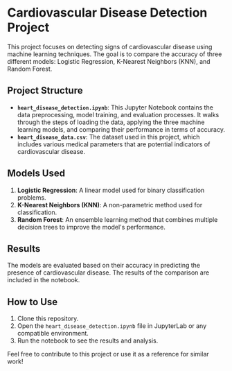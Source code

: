 # Cardiovascular Disease Detection Project

This project focuses on detecting signs of cardiovascular disease using machine learning techniques. The goal is to compare the accuracy of three different models: Logistic Regression, K-Nearest Neighbors (KNN), and Random Forest.

## Project Structure

- **`heart_disease_detection.ipynb`**: This Jupyter Notebook contains the data preprocessing, model training, and evaluation processes. It walks through the steps of loading the data, applying the three machine learning models, and comparing their performance in terms of accuracy.
- **`heart_disease_data.csv`**: The dataset used in this project, which includes various medical parameters that are potential indicators of cardiovascular disease.

## Models Used

1. **Logistic Regression**: A linear model used for binary classification problems.
2. **K-Nearest Neighbors (KNN)**: A non-parametric method used for classification.
3. **Random Forest**: An ensemble learning method that combines multiple decision trees to improve the model's performance.

## Results

The models are evaluated based on their accuracy in predicting the presence of cardiovascular disease. The results of the comparison are included in the notebook.

## How to Use

1. Clone this repository.
2. Open the `heart_disease_detection.ipynb` file in JupyterLab or any compatible environment.
3. Run the notebook to see the results and analysis.

Feel free to contribute to this project or use it as a reference for similar work!

